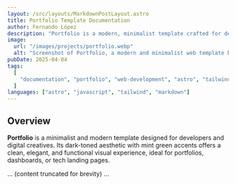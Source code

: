 ```yaml
---
layout: /src/layouts/MarkdownPostLayout.astro
title: Portfolio Template Documentation
author: Fernando López
description: "Portfolio is a modern, minimalist template crafted for developers and digital creatives. Its dark-themed layout with mint green highlights delivers a sleek, elegant, and functional visual experience—perfect for portfolios, dashboards, or tech landing pages."
image:
  url: "/images/projects/portfolio.webp"
  alt: "Screenshot of Portfolio, a modern and minimalist web template built with Astro and TailwindCSS. It displays various sections such as blog, portfolio, work experience, and Markdown guide, in both light and dark modes with mint green accents."
pubDate: 2025-04-04
tags:
  [
    "documentation", "portfolio", "web-development", "astro", "tailwindcss"
  ]
languages: ["astro", "javascript", "tailwind", "markdown"]
---
```


## Overview

**Portfolio** is a minimalist and modern template designed for developers and digital creatives. Its dark-toned aesthetic with mint green accents offers a clean, elegant, and functional visual experience, ideal for portfolios, dashboards, or tech landing pages.

... (content truncated for brevity) ...
